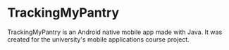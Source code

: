# TrackingMyPantry
TrackingMyPantry is an Android native mobile app made with Java. It was created for the university's mobile applications course project.
